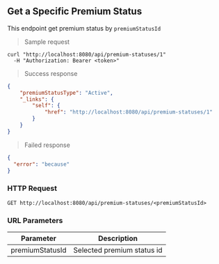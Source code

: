 ## Get a Specific Premium Status

This endpoint get premium status by <code>premiumStatusId</code>

> Sample request

```shell
curl "http://localhost:8080/api/premium-statuses/1"
  -H "Authorization: Bearer <token>"
```

> Success response

```json
{
    "premiumStatusType": "Active",
    "_links": {
        "self": {
            "href": "http://localhost:8080/api/premium-statuses/1"
        }
    }
}
```

> Failed response

```json
{
  "error": "because"
}
```

### HTTP Request

`GET http://localhost:8080/api/premium-statuses/<premiumStatusId>`

### URL Parameters

Parameter | Description
--------- | -----------
premiumStatusId | Selected premium status id
